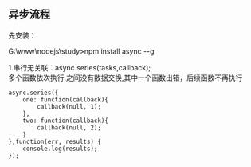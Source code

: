 ## 异步流程

先安装： 
    
G:\www\nodejs\study>npm install async --g     

1.串行无关联：async.series(tasks,callback);     
多个函数依次执行,之间没有数据交换,其中一个函数出错，后续函数不再执行     
```
async.series({     
    one: function(callback){     
        callback(null, 1);     
    },     
    two: function(callback){     
        callback(null, 2);     
    }     
},function(err, results) {     
    console.log(results);     
}); 
```
